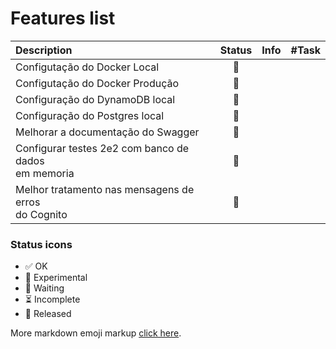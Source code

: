 # Features list

| Description                                             | Status              | Info | #Task        |
|:--------------------------------------------------------|:--------------------|:-----| :----------- |
 | Configutação do Docker Local                            | <center>🔲</center> |||
 | Configutação do Docker Produção                         | <center>🔲</center> |||
 | Configuração do DynamoDB local                          | <center>🔲</center> |||
| Configuração do Postgres local                          | <center>🔲</center> |||
| Melhorar a documentação do Swagger                      | <center>🔲</center> |||
| Configurar testes 2e2 com banco de dados<br/>em memoria | <center>🔲</center> |||
| Melhor tratamento nas mensagens de erros <br/>do Cognito     | <center>🔲</center> |||

### Status icons
- ✅ OK
- 🔬 Experimental
- 🔲 Waiting
- ⏳ Incomplete
- 🚀 Released

More markdown emoji markup [click here](https://gist.github.com/rxaviers/7360908).
